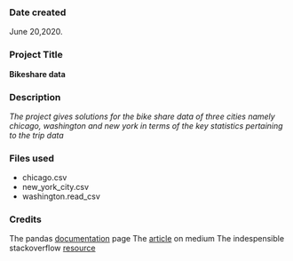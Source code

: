 ### Date created
June 20,2020.

### Project Title
**Bikeshare data**

### Description
*The project gives solutions for the bike share data of three cities namely chicago, washington and new york in terms of the key statistics pertaining to the trip data*

### Files used
* chicago.csv
* new_york_city.csv
* washington.read_csv

### Credits
The pandas [documentation](https://pandas.pydata.org/pandas-docs) page
The [article](https://medium.com/@msalmon00/helpful-python-code-snippets-for-data-exploration-in-pandas-b7c5aed5ecb9) on medium
The indespensible stackoverflow [resource](https://stackoverflow.com/questions/19377969/combine-two-columns-of-text-in-dataframe-in-pandas-python)
